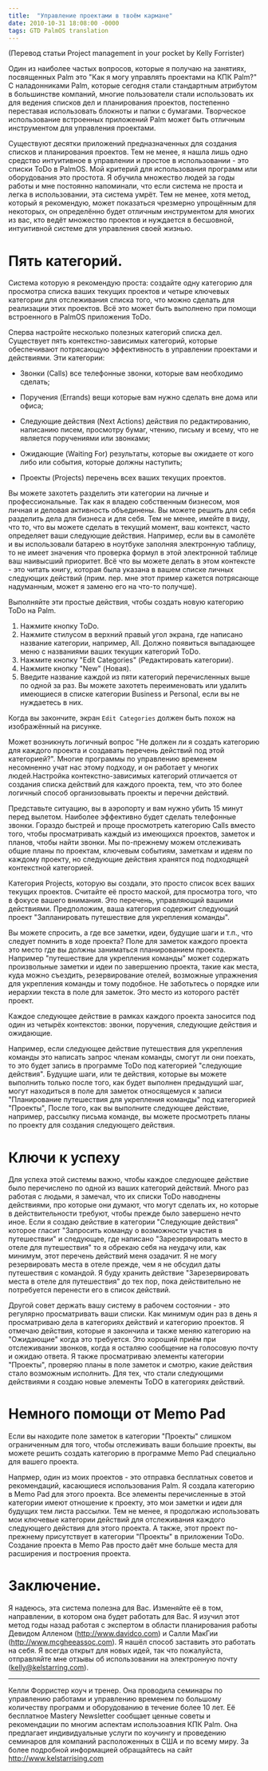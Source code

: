 ```yaml
---
title:  "Управление проектами в твоём кармане"
date: 2010-10-31 18:08:00 -0000
tags: GTD PalmOS translation
---
```


(Перевод статьи Project management in your pocket by Kelly Forrister)

Один из наиболее частых вопросов, которые я получаю на занятиях, посвященных Palm это "Как я могу управлять проектами на КПК Palm?" С наладонниками Palm, которые сегодня стали стандартным атрибутом в большинстве компаний, многие пользователи стали использовать их для ведения списков дел и планирования проектов, постепенно переставая использовать блокноты и папки с бумагами. Творческое использование встроенных приложений Palm может быть отличным инструментом для управления проектами.

Существуют десятки приложений предназначенных для создания списков и планирования проектов. Тем не менее, я нашла лишь одно средство интуитивное в управлении и простое в использовании - это списки ToDo в PalmOS. Мой критерий для использования программ или оборудования это простота. Я обучила множество людей за годы работы и мне постоянно напоминали, что если система не проста и легка в использовании, эта система умрёт. Тем не менее, хотя метод, который я рекомендую, может показаться чрезмерно упрощённым для некоторых, он определённо будет отличным инструментом для многих из вас, кто ведёт множество проектов и нуждается в бесшовной, интуитивной системе для управления своей жизнью.

# Пять категорий.

Система которую я рекомендую проста: создайте одну категорию для просмотра списка ваших текущих проектов и четыре ключевых категории для отслеживания списка того, что можно сделать для реализации этих проектов. Всё это может быть выполнено при помощи встроенного в PalmOS приложения ToDo.

Сперва настройте несколько полезных категорий списка дел. Существует пять контекстно-зависимых категорий, которые обеспечивают потрясающую эффективность в управлении проектами и действиями. Эти категории:

- Звонки (Calls) все телефонные звонки, которые вам необходимо сделать;

- Поручения (Errands) вещи которые вам нужно сделать вне дома или офиса;

- Следующие действия (Next Actions) действия по редактированию, написанию писем, просмотру бумаг, чтению, письму и всему, что не является поручениями или звонками;

- Ожидающие (Waiting For) результаты, которые вы ожидаете от кого либо или события, которые должны наступить;

- Проекты (Projects) перечень всех ваших текущих проектов.

Вы можете захотеть разделить эти категории на личные и профессиональные. Так как я владею собственным бизнесом, моя личная и деловая активность объединены. Вы можете решить для себя разделить дела для бизнеса и для себя. Тем не менее, имейте в виду, что  то, что вы можете сделать в текущий момент, ваш контекст, часто определяет ваши следующие действия. Например, если вы в самолёте и вы использовали батарею в ноутбуке заполняя электронную таблицу, то не имеет значения что проверка формул в этой электронной таблице ваш наивысший приоритет. Всё что вы можете делать в этом контексте - это читать книгу, которая была указана в вашем списке личных следующих действий (прим. пер. мне этот пример кажется потрясающе надуманным, может я заменю его на что-то получше).

Выполняйте эти простые действия, чтобы создать новую категорию ToDo на Palm.

1. Нажмите кнопку ToDo.
2. Нажмите стилусом в верхний правый угол экрана, где написано название категории, например, All. Должно появиться выпадающее меню с названиями ваших текущих категорий ToDo.
3. Нажмите кнопку "Edit Categories" (Редактировать категории).
4. Нажмите кнопку "New" (Новая).
5. Введите название каждой из пяти категорий перечисленных выше по одной за раз. Вы можете захотеть переименовать или удалить имеющиеся в списке категории Business и Personal, если вы не нуждаетесь в них.

Когда вы закончите, экран `Edit Categories` должен быть похож на изображённый на рисунке.

Может возникнуть логичный вопрос "Не должен ли я создать категорию для каждого проекта и создавать перечень действий под этой категорией?". Многие программы по управлению временем несомненно учат нас этому подходу, и он работает у многих людей.Настройка контекстно-зависимых категорий отличается от создания списка действий для каждого проекта, тем, что это более логичный способ организовывать проекты и перечни действий.

Представьте ситуацию, вы в аэропорту и вам нужно убить 15 минут перед вылетом. Наиболее эффективно будет сделать телефонные звонки. Гораздо быстрей и проще просмотреть категорию Calls вместо того, чтобы просматривать каждый из имеющихся проектов, заметок и планов, чтобы найти звонки. Мы по-прежнему можем отслеживать общие планы по проектам, ключевым событиям, заметкам и идеям по каждому проекту, но следующие действия хранятся под подходящей контекстной категорией.

Категория Projects, которую вы создали, это просто список всех ваших текущих проектов. Считайте её просто маской, для просмотра того, что в фокусе вашего внимания. Это перечень, управляющий вашими действиями. Предположим, ваша категория содержит следующий проект "Запланировать путешествие для укрепления команды".

Вы можете спросить, а где все заметки, идеи, будущие шаги и т.п., что следует помнить в ходе проекта? Поле для заметок каждого проекта это место где вы должны заниматься планированием проекта. Например "путешествие для укрепления команды" может содержать произвольные заметки и идеи по завершению проекта, такие как места, куда можно съездить, резервирование отелей, возможные упражнения для укрепления команды и тому подобное. Не заботьтесь о порядке или иерархии текста в поле для заметок. Это место из которого растёт проект.

Каждое следующее действие в рамках каждого проекта заносится под один из четырёх контекстов: звонки, поручения, следующие действия и ожидающие.

Например, если следующее действие путешествия для укрепления команды это написать запрос членам команды, смогут ли они поехать, то это будет запись в программе ToDo под категорией "следующие действия". Будущие шаги, или те действия, которые вы можете выполнить только после того, как будет выполнен предыдущий шаг, могут находиться в поле для заметок относящемуся к записи "Планирование путешествия для укрепления команды" под категорией "Проекты", После того, как вы выполните следующее действие, например, рассылку письма команде, вы можете просмотреть планы по проекту для создания следующего действия.

# Ключи к успеху

Для успеха этой системы важно, чтобы каждое следующее действие было перечислено по одной из ваших категорий действий. Много раз работая с людьми, я замечал, что их списки ToDo наводнены действиями, про которые они думают, что могут сделать их, но которые в действительности требуют, чтобы прежде было завершено нечто иное. Если я создаю действие в категории "Следующие действия" которое гласит "Запросить команду о возможности участия в путешествии" и следующее, где написано "Зарезервировать место в отеле для путешествия" то я обрекаю себя на неудачу или, как минимум, этот перечень действий меня озадачит. Я не могу резервировать места в отеле прежде, чем я не обсудил даты путешествия с командой. Я буду хранить действие "Зарезервировать места в отеле для путешествия" до тех пор, пока действительно не потребуется перенести его в список действий.

Другой совет держать вашу систему в рабочем состоянии - это регулярно просматривать ваши списки. Как минимум один раз в день я просматриваю дела в категориях действий и категорию проектов. Я отмечаю действия, которые я закончила и также меняю категорию на "Ожидающие" когда это требуется. Это хороший приём при отслеживании звонков, когда я осталяю сообщение на голосовую почту и ожидаю ответа. Я также просматриваю элементы категории "Проекты", проверяю планы в поле заметок и смотрю, какие действия стало возможным исполнить. Для тех, что стали следующими действиями я создаю новые элементы ToDO в категориях действий.

# Немного помощи от Memo Pad

Если вы находите поле заметок в категории "Проекты" слишком ограниченным для того, чтобы отслеживать ваши большие проекты, вы можете решить создать категорию в программе Memo Pad специально для вашего проекта.

Напрмер, один из моих проектов - это отправка бесплатных советов и рекомендаций, касающиеся использования Palm. Я создала категорию в Memo Pad для этого проекта. Все элементы перечисленные в этой категории имеют отношение к проекту, это мои заметки и идеи для будущих тем листа рассылки. Тем не менее, я продолжаю использовать мои ключевые категории действий для отслеживания каждого следующего действия для этого проекта. А также, этот проект по-прежнему присутствует в категории "Проекты" в приложении ToDо. Создание проекта в Memo Paв просто даёт мне больше места для расширения и построения проекта.

# Заключение.

Я надеюсь, эта система полезна для Вас. Изменяйте её в том, направлении, в котором она будет работать для Вас. Я изучил этот метод годы назад работая с экспертом в области планирования работы Девидом Алленом (http://www.davidco.com) и Салли МакГии (http://www.mcgheeassoc.com). Я нашёл способ заставить это работать на себя. Я всегда открыт для новых идей, так что пожалуйста, отправляйте мне отзывы об использовании на электронную почту (kelly@kelstarring.com).

---

Келли Форристер коуч и тренер. Она проводила семинары по управлению работами и управлению временем по большому количеству программ и оборудованию в течение более 10 лет. Её бесплатное Mastery Newsletter сообщает ценные советы и рекомендации по многим аспектам использоавния КПК Palm. Она предлагает индивидуальные услуги по коучингу и проведению семинаров для компаний расположенных в США и по всему миру. За более подробной информацией обращайтесь на сайт http://www.kelstarrising.com